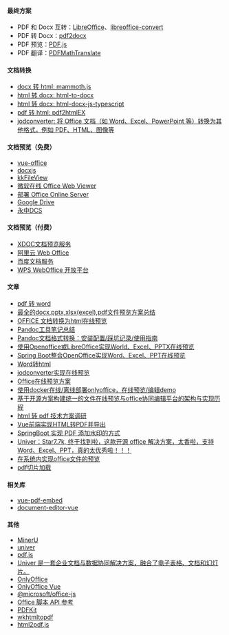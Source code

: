 #### 最终方案
- PDF 和 Docx 互转：[LibreOffice](https://www.libreoffice.org/download/download-libreoffice/)、[libreoffice-convert](https://github.com/elwerene/libreoffice-convert)
- PDF 转 Docx：[pdf2docx](https://github.com/ArtifexSoftware/pdf2docx)
- PDF 预览：[PDF.js](https://github.com/mozilla/pdf.js)
- PDF 翻译：[PDFMathTranslate](https://github.com/Byaidu/PDFMathTranslate)

#### 文档转换
- [docx 转 html: mammoth.js](https://github.com/mwilliamson/mammoth.js)
- [html 转 docx: html-to-docx](https://github.com/privateOmega/html-to-docx)
- [html 转 docx: html-docx-js-typescript](https://github.com/caiyexiang/html-docx-js-typescript)
- [pdf 转 html: pdf2htmlEX](https://github.com/pdf2htmlEX/pdf2htmlEX)
- [jodconverter: 将 Office 文档（如 Word、Excel、PowerPoint 等）转换为其他格式，例如 PDF、HTML、图像等](https://github.com/jodconverter/jodconverter)

#### 文档预览（免费）
- [vue-office](https://github.com/501351981/vue-office)
- [docxjs](https://github.com/VolodymyrBaydalka/docxjs)
- [kkFileView](https://kkview.cn/zh-cn/index.html)
- [微软在线 Office Web Viewer](https://www.microsoft.com/en-us/microsoft-365/blog/2013/04/10/office-web-viewer-view-office-documents-in-a-browser/)
- [部署 Office Online Server](https://learn.microsoft.com/zh-cn/officeonlineserver/deploy-office-online-server)
- [Google Drive](https://drive.google.com/viewer?url=${encodeURIComponent(url)})
- [永中DCS](https://www.yozodcs.com/)

#### 文档预览（付费）
- [XDOC文档预览服务](https://view.xdocin.com/)
- [阿里云 Web Office](https://help.aliyun.com/zh/imm/user-guide/document-processing-1/)
- [百度文档服务](https://cloud.baidu.com/product/doc.html)
- [WPS WebOffice 开放平台](https://solution.wps.cn/)

#### 文章
- [pdf 转 word](https://blog.csdn.net/2301_77342543/article/details/132383747)
- [最全的docx,pptx,xlsx(excel),pdf文件预览方案总结](https://juejin.cn/post/7268530145208451124)
- [OFFICE 文档转换为html在线预览](https://juejin.cn/post/6844903688566210567)
- [Pandoc工具笔记总结](https://blog.csdn.net/qq_42210908/article/details/139676176)
- [Pandoc文档格式转换：安装配置/踩坑记录/使用指南](https://zhuanlan.zhihu.com/p/682455380)
- [使用Openoffice或LibreOffice实现World、Excel、PPTX在线预览](https://juejin.cn/post/7264609364672512056)
- [Spring Boot整合OpenOffice实现Word、Excel、PPT在线预览](https://juejin.cn/post/7120904778959290399)
- [Word转html](https://juejin.cn/post/6854573212810870798)
- [jodconverter实现在线预览](https://juejin.cn/post/7030766540010045453)
- [Office在线预览方案](https://juejin.cn/post/7038854183809712135)
- [使用docker在线/离线部署onlyoffice，在线预览/编辑demo](https://juejin.cn/post/7084101754962313253)
- [基于开源方案构建统一的文件在线预览与office协同编辑平台的架构与实现历程](https://juejin.cn/post/7137096424797241352)
- [html 转 pdf 技术方案调研](https://juejin.cn/post/7338259035043561498)
- [Vue前端实现HTML转PDF并导出](https://juejin.cn/post/7090368199291568165)
- [SpringBoot 实现 PDF 添加水印的方式](https://juejin.cn/post/7232211017471672377)
- [Univer：Star7.7k, 终于找到啦，这款开源 office 解决方案，太香啦，支持Word、Excel、PPT，真的太优秀啦！！！](https://juejin.cn/post/7451055382779150376)
- [在系统内实现office文件的预览](https://juejin.cn/post/7413607758578221090)
- [pdf切片加载](https://juejin.cn/post/7380292749179879439)

#### 相关库
- [vue-pdf-embed](https://github.com/hrynko/vue-pdf-embed)
- [document-editor-vue](https://github.com/ONLYOFFICE/document-editor-vue)

#### 其他
- [MinerU](https://github.com/opendatalab/MinerU)
- [univer](https://github.com/dream-num/univer)
- [pdf.js](https://mozilla.github.io/pdf.js/)
- [Univer 是一套企业文档与数据协同解决方案，融合了电子表格、文档和幻灯片。](https://github.com/dream-num/univer/blob/dev/README-zh.md)
- [OnlyOffice](https://github.com/ONLYOFFICE/DocumentServer)
- [OnlyOffice Vue](https://api.onlyoffice.com/editors/vue)
- [@microsoft/office-js](https://www.npmjs.com/package/@microsoft/office-js)
- [Office 脚本 API 参考](https://learn.microsoft.com/zh-cn/javascript/api/office-scripts/overview?view=office-scripts)
- [PDFKit](https://github.com/foliojs/pdfkit)
- [wkhtmltopdf](https://wkhtmltopdf.org/index.html)
- [html2pdf.js](https://github.com/eKoopmans/html2pdf.js)
